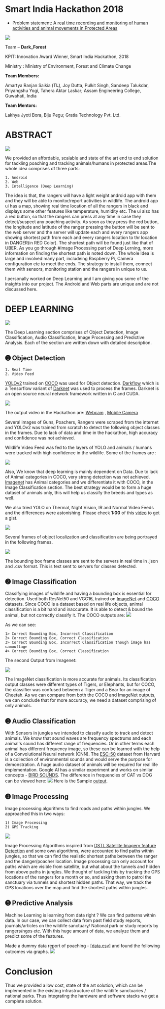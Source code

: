 # Smart India Hackathon 2018

+ Problem statement: [A real time recording and monitoring of human activities and animal movements in Protected Areas](https://innovate.mygov.in/sih_ps/a-real-time-recording-and-monitoring-of-human-activities-and-animal-movements-in-protected-areas/)

<img src = "https://github.com/SKKSaikia/sih2k18/blob/master/img/sih.jpg">

Team – <b>Dark_Forest</b>

KPIT: Innovation Award Winner, Smart India Hackathon, 2018

Ministry : Ministry of Environment, Forest and Climate Change

<b>Team Members:</b>

Amartya Ranjan Saikia (<b>TL</b>), Joy Dutta, Pulkit Singh, Sandeep Talukdar, Priyangshu Yogi, Tahera Aktar Laskar;
Assam Engineering College, Guwahati, India

<b>Team Mentors:</b>

Lakhya Jyoti Bora, Biju Pegu;
Gratia Technology Pvt. Ltd.




# ABSTRACT
<img src="https://github.com/SKKSaikia/sih2k18/blob/master/img/overview.JPG">

We provided an affordable, scalable and state of the art end to end solution for tackling poaching and tracking animals/humans in protected areas.The whole idea comprises of three parts:

    1. Android
    2. Web
    3. Intelligence (Deep Learning)
    
The idea is that, the rangers will have a light weight android app with them and they will be able to monitor/report activities in wildlife. The android app ui has a map, showing real time location of all the rangers in black and displays some other features like temperature, humidity etc. The ui also has a red button, so that the rangers can press at any time in case they detect/suspect any poaching activity. As soon as they press the red button, the longitude and latitude of the ranger pressing the button will be sent to the web server and the server will update each and every rangers app showing shortest path from each and every rangers location to thr location in DANGER(in RED Color). The shortest path will be found just like that of UBER. As you go through #Image Processing part of Deep Lerning, more information on finding the shortest path is noted down. The whole Idea is large and involved many part, includeing Raspberry Pi, Camera configuration etc to meet the ends. The strategy to install them, connect them with sensors, monitoring station and the rangers in unique to us.

I personally worked on Deep Learning and I am giving you some of the insights into our project. The Android and Web parts are unique and are not discussed here.

# DEEP LEARNING
<img src="https://github.com/SKKSaikia/sih2k18/blob/master/img/deep.jpg">

The Deep Learning section comprises of Object Detection, Image Classification, Audio Classification, Image Processing and Predictive Analysis. Each of the section are written down with detailed description.

<h2> ➊ Object Detection </h2>

    1. Real Time
    2. Video Feed
    
[YOLOv2](https://pjreddie.com/darknet/yolo/) trained on [COCO](http://cocodataset.org) was used for Object detection. [Darkflow](https://github.com/thtrieu/darkflow) which is a Tensorflow variant of [Darknet](https://github.com/pjreddie/darknet) was used to process the frames. Darknet is an open source neural network framework written in C and CUDA. 

<img src="https://github.com/SKKSaikia/sih2k18/blob/master/img/yolo.JPG">

The output video in the Hackathon are: [Webcam](https://youtu.be/SJxoIHBeOB0) , [Mobile Camera](https://youtu.be/qkzmv4ny7VM)

Several images of Guns, Poachers, Rangers were scraped from the internet and YOLOv2 was trained from scratch to detect the following object classes in the frames. Due to lack of data and time in the hackathon, high accuracy and confidence was not achieved.

Wildlife Video Feed was fed to the layers of YOLO and animals / humans were tracked with high confidence in the wildlife. Some of the frames are :

<img src="https://github.com/SKKSaikia/sih2k18/blob/master/img/wildd.jpg">

Also, We know that deep learning is mainly dependent on Data. Due to lack of Animal categories in COCO, very strong detection was not achieved. [Imagenet](http://www.image-net.org/) has Animal categories and we differentiate it with COCO, in the Image Classification section. The best strategy would be to form a huge dataset of animals only, this will help us classify the breeds and types as well.

We also tried YOLO on Thermal, Night Vision, IR and Normal Video Feeds and the differences were astonishing. Please check <b>1:00</b> of this [video](https://youtu.be/sCrg1bD2Lno) to get a gist.

<img src="https://github.com/SKKSaikia/sih2k18/blob/master/img/ewd2.jpg">

Several frames of object localization and classification are being portrayed in the following frames.

<img src="https://github.com/SKKSaikia/sih2k18/blob/master/img/thermal2.jpg">

The bounding box frame classes are sent to the servers in real time in .json and .csv format. This is text sent to servers for classes detected.

<h2> ➋ Image Classification </h2>

Classifying images of wildlife and having a bounding box is essential for detection. Used both ResNet50 and VGG16, trained on [ImageNet](https://github.com/SKKSaikia/sih2k18/blob/master/Image/Imagenet-script.py) and [COCO](https://github.com/SKKSaikia/sih2k18/blob/master/Image/COCO-script.py) datasets. Since COCO is a dataset based on real life objects, animal classification is a bit hard and inaccurate. It is able to detect & bound the animal, but not correctly classify it. The COCO outputs are:
<img src="https://github.com/SKKSaikia/sih2k18/blob/master/img/comparison.jpg">

As we can see:

    1> Correct Bounding Box, Incorrect Classification
    2> Correct Bounding Box, Correct Classification
    3> Correct Bounding Box, Incorrect Classification though image has camouflage
    4> Correct Bounding Box, Correct Classification

The second Output from Imagenet:

<img src="https://github.com/SKKSaikia/sih2k18/blob/master/Image/output/ResNet50.JPG">

The ImageNet classification is more accurate for animals. Its classification output classes were different types of Tigers, or Elephants, but for COCO, the classifier was confused between a Tiger and a Bear for an image of Cheetah.
As we can compare from both the COCO and ImageNet outputs, we can conclude that for more accuracy, we need a dataset comprising of  only animals.

<h2> ➌ Audio Classification </h2>

With Sensors in jungles we intended to classify audio to track and detect animals. We know that sound waves are frequency spectrums and each animal's sound has different range of frequencies. Or in other terms each animal has different frequency image, so these can be learned with the help of a Convolutional Neural network (CNN). The [ESC-50](https://dataverse.harvard.edu/dataset.xhtml?persistentId=doi:10.7910/DVN/YDEPUT) dataset from Harvard is a collection of environmental sounds and would serve the purpose for demonstration. A huge audio dataset of animals will be required for real life implementation. Google AI has a similar experiment and works on similar concepts - [BIRD SOUNDS](https://experiments.withgoogle.com/ai/bird-sounds/view/). The difference in frequencies of CAT vs DOG can be viewed here:
<img src="https://github.com/SKKSaikia/sih2k18/blob/master/img/sound.jpg">
Here is the Sample [output](https://youtu.be/7nNgFzmIUsA).

<h2> ➍ Image Processing </h2>

Image processing algorithms to find roads and paths within jungles. We approached this in two ways:

    1) Image Processing
    2) GPS Tracking
    
<img src="https://github.com/SKKSaikia/sih2k18/blob/master/satellite/img/sat_1.jpg">

Image Processing Algorithms inspired from [DSTL Satellite Imagery feature Detection](https://www.kaggle.com/c/dstl-satellite-imagery-feature-detection) and some own algorithms, were accounted to find paths within jungles, so that we can find the realistic shortest paths between the ranger and the danger/poacher location. Image processing can only account for paths which are visible from satellite, but what about the tunnels and hidden from above paths in jungles.
We thought of tackling this by tracking the GPS locations of the rangers for a month or so, and asking them to patrol the sanctuary via tunnels and shortest hidden paths. That way, we track the GPS locations over the map and find the shortest paths within jungles.

<h2> ➎ Predictive Analysis </h2>
Machine Learning is learning from data right ? We can find patterns within data. In our case, we can collect data from past field study reports, journals/articles on the wildlife sanctuary/ National park or study reports by rangers/ngos etc. With this huge amount of data, we analyze them and predict some of the features. 

Made a dummy data report of poaching - [[data.csv](https://github.com/SKKSaikia/sih2k18/blob/master/pred/kaz_train.csv)] and found the following outcomes via graphs.
<img src="https://github.com/SKKSaikia/sih2k18/blob/master/pred/graph.jpg">

# Conclusion

Thus we provided a low cost, state of the art solution, which can be implemented in the existing infrastructure of the wildlife sanctuaries / national parks. Thus integrating the hardware and software stacks we get a complete solution.


